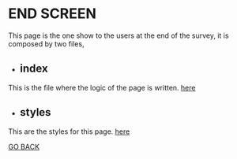 # END SCREEN

This page is the one show to the users at the end of the survey, it is composed by two files, 

* ## index
This is the file where the logic of the page is written. [here](./index.tsx)
 
* ## styles
This are the styles for this page. [here](./styles.scss)

[GO BACK](../README.md)